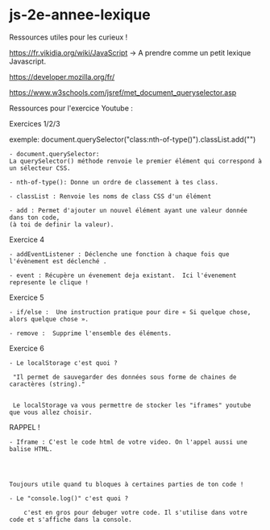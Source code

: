 # js-2e-annee-lexique

Ressources utiles pour les curieux !  


https://fr.vikidia.org/wiki/JavaScript  ->  A prendre comme un petit lexique Javascript.  

https://developer.mozilla.org/fr/

https://www.w3schools.com/jsref/met_document_queryselector.asp




Ressources pour l'exercice Youtube :


Exercices 1/2/3

exemple: document.querySelector("class:nth-of-type()").classList.add("")

    - document.querySelector:
    La querySelector() méthode renvoie le premier élément qui correspond à un sélecteur CSS.

    - nth-of-type(): Donne un ordre de classement à tes class.

    - classList : Renvoie les noms de class CSS d'un élément
    
    - add : Permet d'ajouter un nouvel élément ayant une valeur donnée dans ton code,
    (à toi de definir la valeur).
    
    
    
   
    
Exercice 4


    - addEventListener : Déclenche une fonction à chaque fois que l'évènement est déclenché .
    
    - event : Récupère un évenement deja existant.  Ici l'évenement represente le clique !
    
    
Exercice 5

    - if/else :  Une instruction pratique pour dire « Si quelque chose, alors quelque chose ».
    
    - remove :  Supprime l'ensemble des éléments.
    
    
    
 Exercice 6
    
    - Le localStorage c'est quoi ? 
    
     "Il permet de sauvegarder des données sous forme de chaines de caractères (string)." 
     
     
     Le localStorage va vous permettre de stocker les "iframes" youtube que vous allez choisir.




 
   RAPPEL !

    - Iframe : C'est le code html de votre video. On l'appel aussi une balise HTML.
    
    
    

    Toujours utile quand tu bloques à certaines parties de ton code !

    - Le "console.log()" c'est quoi ?
    
        c'est en gros pour debuger votre code. Il s'utilise dans votre code et s'affiche dans la console.
